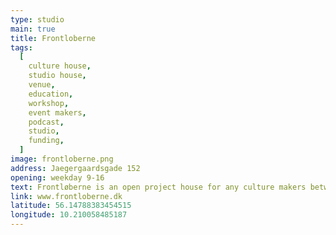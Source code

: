 ```yaml
---
type: studio
main: true
title: Frontloberne
tags:
  [
    culture house,
    studio house,
    venue,
    education,
    workshop,
    event makers,
    podcast,
    studio,
    funding,
  ]
image: frontloberne.png
address: Jaegergaardsgade 152
opening: weekday 9-16
text: Frontløberne is an open project house for any culture makers between 16-35 years. A place everyone can visit and work, play, draw, write, hold a small meeting or just mingle.
link: www.frontloberne.dk
latitude: 56.14788383454515
longitude: 10.210058485187
---
```

